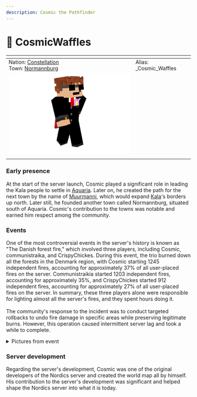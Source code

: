 ```yaml
---
description: Cosmic the Pathfinder
---
```


# 👤 CosmicWaffles



<table data-view="cards"><thead><tr><th></th><th></th><th></th></tr></thead><tbody><tr><td>Nation: <a href="../../../../nations/present-nations/constellation.md">Constellation</a><br>Town: <a href="../../normannburg.md">Normannburg</a></td><td>Alias: _Cosmic_Waffles</td><td></td></tr><tr><td><img src="../../../../../../.gitbook/assets/download (1).png" alt="" data-size="original"></td><td></td><td></td></tr><tr><td></td><td></td><td></td></tr></tbody></table>

### Early presence

At the start of the server launch, Cosmic played a significant role in leading the Kala people to settle in [Aquaria](../../aquaria/). Later on, he created the path for the next town by the name of [Muurmanni](../../muurmanni.md), which would expand [Kala](../../../../nations/absent-nations/kala.md)'s borders up north. Later still, he founded another town called Normannburg, situated south of Aquaria. Cosmic's contribution to the towns was notable and earned him respect among the community.

### Events

One of the most controversial events in the server's history is known as "The Danish forest fire," which involved three players, including Cosmic, communistraika, and CrispyChickes. During this event, the trio burned down all the forests in the Denmark region, with Cosmic starting 1245 independent fires, accounting for approximately 37% of all user-placed fires on the server. Communistraikia started 1203 independent fires, accounting for approximately 35%, and CrispyChickes started 912 independent fires, accounting for approximately 27% of all user-placed fires on the server. In summary, these three players alone were responsible for lighting almost all the server's fires, and they spent hours doing it.\
\
The community's response to the incident was to conduct targeted rollbacks to undo fire damage in specific areas while preserving legitimate burns. However, this operation caused intermittent server lag and took a while to complete.

<details>

<summary>Pictures from event</summary>

![](<../../../../../../.gitbook/assets/image (57).png>)![](<../../../../../../.gitbook/assets/image (58).png>)

</details>

### Server development

Regarding the server's development, Cosmic was one of the original developers of the Nordics server and created the world map all by himself. His contribution to the server's development was significant and helped shape the Nordics server into what it is today.
